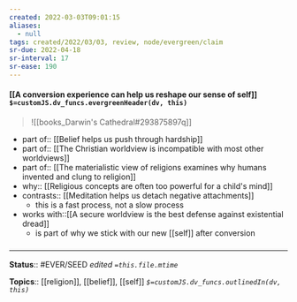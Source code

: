 ```yaml
---
created: 2022-03-03T09:01:15 
aliases:
  - null
tags: created/2022/03/03, review, node/evergreen/claim
sr-due: 2022-04-18
sr-interval: 17
sr-ease: 190
---
```


#### [[A conversion experience can help us reshape our sense of self]] `$=customJS.dv_funcs.evergreenHeader(dv, this)`

> ![[books_Darwin's Cathedral#293875897q]]

- part of:: [[Belief helps us push through hardship]]
- part of:: [[The Christian worldview is incompatible with most other worldviews]]
- part of:: [[The materialistic view of religions examines why humans invented and clung to religion]]
- why:: [[Religious concepts are often too powerful for a child's mind]]
- contrasts:: [[Meditation helps us detach negative attachments]]
	- this is a fast process, not a slow process
- works with::[[A secure worldview is the best defense against existential dread]]
	- is part of why we stick with our new [[self]] after conversion

### <hr class="footnote"/>

**Status**:: #EVER/SEED 
*edited `=this.file.mtime`*

**Topics**:: [[religion]], [[belief]], [[self]]
*`$=customJS.dv_funcs.outlinedIn(dv, this)`*
